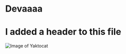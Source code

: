 # Devaaaa #
# I added a header to this file #
![Image of Yaktocat](https://octodex.github.com/images/yaktocat.png)
